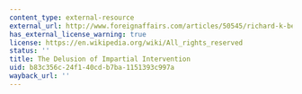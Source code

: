 ```yaml
---
content_type: external-resource
external_url: http://www.foreignaffairs.com/articles/50545/richard-k-betts/the-delusion-of-impartial-intervention
has_external_license_warning: true
license: https://en.wikipedia.org/wiki/All_rights_reserved
status: ''
title: The Delusion of Impartial Intervention
uid: b83c356c-24f1-40cd-b7ba-1151393c997a
wayback_url: ''
---
```

